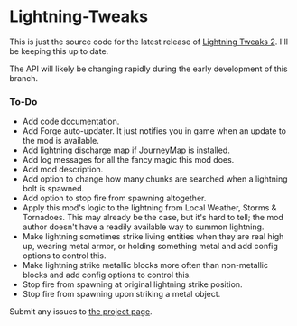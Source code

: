 # Lightning-Tweaks

This is just the source code for the latest release of <a href="https://minecraft.curseforge.com/projects/lightning-tweaks">Lightning Tweaks 2</a>. I'll be keeping this up to date.

The API will likely be changing rapidly during the early development of this branch.

<h3>To-Do</h3>
<ul>
  <li>Add code documentation.</li>
  <li>Add Forge auto-updater. It just notifies you in game when an update to the mod is available.</li>
  <li>Add lightning discharge map if JourneyMap is installed.</li>
  <li>Add log messages for all the fancy magic this mod does.</li>
  <li>Add mod description.</li>
  <li>Add option to change how many chunks are searched when a lightning bolt is spawned.</li>
  <li>Add option to stop fire from spawning altogether.</li>
  <li>Apply this mod's logic to the lightning from Local Weather, Storms & Tornadoes. This may already be the case, but it's hard to tell; the mod author doesn't have a readily available way to summon lightning.</li>
  <li>Make lightning sometimes strike living entities when they are real high up, wearing metal armor, or holding something metal and add config options to control this.</li>
  <li>Make lightning strike metallic blocks more often than non-metallic blocks and add config options to control this.</li>
  <li>Stop fire from spawning at original lightning strike position.</li>
  <li>Stop fire from spawning upon striking a metal object.</li>
</ul>

Submit any issues to <a href="https://minecraft.curseforge.com/projects/lightning-tweaks/issues">the project page</a>.
